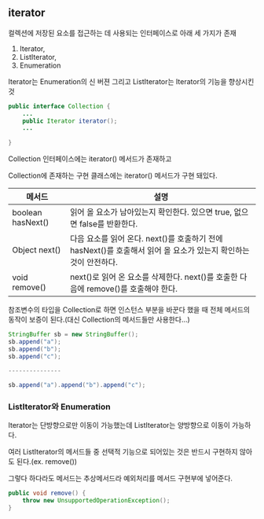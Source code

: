 ## iterator



컬렉션에 저장된 요소를 접근하는 데 사용되는 인터페이스로 아래 세 가지가 존재



1. Iterator,
2. ListIterator,
3. Enumeration



Iterator는 Enumeration의 신 버젼 그리고 ListIterator는 Iterator의 기능을 향상시킨 것



```java
public interface Collection {
    ...
    public Iterator iterator();
    ...
       
}
```



Collection 인터페이스에는 iterator() 메서드가 존재하고

Collection에 존재하는 구현 클래스에는 iterator() 메서드가 구현 돼있다.



| 메서드            | 설명                                                         |
| ----------------- | ------------------------------------------------------------ |
| boolean hasNext() | 읽어 올 요소가 남아있는지 확인한다. 있으면 true, 없으면 false를 반환한다. |
| Object next()     | 다음 요소를 읽어 온다. next()를 호출하기 전에 hasNext()를 호출해서 읽어 올 요소가 있는지 확인하는 것이 안전하다. |
| void remove()     | next()로 읽어 온 요소를 삭제한다. next()를 호출한 다음에 remove()를 호출해야 한다. |



참조변수의 타입을 Collection로 하면 인스턴스 부분을 바꾼다 했을 때 전체 메서드의 동작이 보증이 된다.(대신 Collection의 메서드들만 사용한다...)



```java
StringBuffer sb = new StringBuffer();
sb.append("a");
sb.append("b");
sb.append("c");

---------------
    
sb.append("a").append("b").append("c");
```



### ListIterator와 Enumeration



Iterator는 단방향으로만 이동이 가능했는데 ListIterator는 양방향으로 이동이 가능하다.



여러 ListIterator의 메서드들 중 선택적 기능으로 되어있는 것은 반드시 구현하지 않아도 된다.(ex. remove())



그렇다 하다라도 메서드는 추상메서드라 예외처리를 메서드 구현부에 넣어준다.



```java
public void remove() {
    throw new UnsupportedOperationException();
}
```



